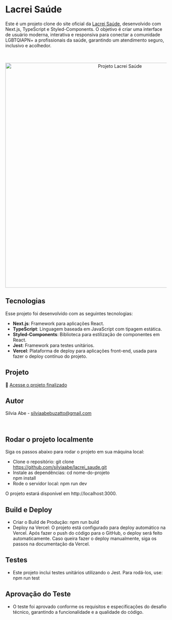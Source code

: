 # Lacrei Saúde

Este é um projeto clone do site oficial da [Lacrei Saúde](https://lacreisaude.com.br/), desenvolvido com Next.js, TypeScript e Styled-Components. O objetivo é criar uma interface de usuário moderna, interativa e responsiva para conectar a comunidade LGBTQIAPN+ a profissionais da saúde, garantindo um atendimento seguro, inclusivo e acolhedor.

<br>

<p align="center">
  <img alt="Projeto Lacrei Saúde" src="https://github.com/user-attachments/assets/609710f6-61f5-40fc-8017-f4eb49e86231" width="700">
</p>

## Tecnologias

Esse projeto foi desenvolvido com as seguintes tecnologias:

- <b>Next.js</b>: Framework para aplicações React.
- <b>TypeScript</b>: Linguagem baseada em JavaScript com tipagem estática.
- <b>Styled-Components</b>: Biblioteca para estilização de componentes em React.
- <b>Jest</b>: Framework para testes unitários.
- <b>Vercel</b>: Plataforma de deploy para aplicações front-end, usada para fazer o deploy contínuo do projeto.

## Projeto

🚀 [Acesse o projeto finalizado](https://lacreisaude-one.vercel.app/)

## Autor

Silvia Abe - silviaabebuzatto@gmail.com

<br>

## Rodar o projeto localmente

Siga os passos abaixo para rodar o projeto em sua máquina local:

- Clone o repositório: git clone https://github.com/silviaabe/lacrei_saude.git
- Instale as dependências: cd nome-do-projeto <br>
                           npm install
- Rode o servidor local: npm run dev

O projeto estará disponível em http://localhost:3000.

## Build e Deploy

- Criar o Build de Produção: npm run build
- Deploy na Vercel: O projeto está configurado para deploy automático na Vercel. Após fazer o push do código para o GitHub, o deploy será feito automaticamente. Caso queira fazer o deploy manualmente, siga os passos na documentação da Vercel.

## Testes

- Este projeto inclui testes unitários utilizando o Jest. Para rodá-los, use: npm run test

## Aprovação do Teste 

- O teste foi aprovado conforme os requisitos e especificações do desafio técnico, garantindo a funcionalidade e a qualidade do código.
